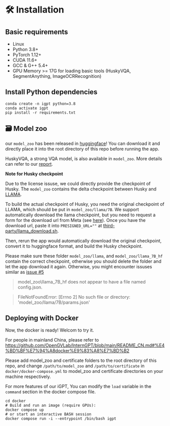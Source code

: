 # 🛠️ Installation

## Basic requirements

- Linux 
- Python 3.8+ 
- PyTorch 1.12+
- CUDA 11.6+ 
- GCC & G++ 5.4+
- GPU Memory >= 17G for loading basic tools (HuskyVQA, SegmentAnything, ImageOCRRecognition)


## Install Python dependencies

```shell
conda create -n igpt python=3.8
conda activate igpt
pip install -r requirements.txt
```


## 🗃 Model zoo

our `model_zoo` has been released in [huggingface](https://huggingface.co/spaces/OpenGVLab/InternGPT/tree/main/model_zoo)! 
You can download it and directly place it into the root directory of this repo before running the app.

HuskyVQA, a strong VQA model, is also available in `model_zoo`. More details can refer to our [report](https://arxiv.org/pdf/2305.05662.pdf).

**Note for Husky checkpoint**

Due to the license issuse, we could directly provide the checkpoint of Husky. The `model_zoo` contains the delta checkpoint between Husky and [LLAMA](https://github.com/facebookresearch/llama). 

To build the actual checkpoint of Husky, you need the original checkpoint of LLAMA, which should be put in `model_zoo/llama/7B`. We support automatically download the llama checkpoint, but you need to request a form for the download url from Meta (see [here]((https://github.com/facebookresearch/llama))). Once you have the download url, paste it into `PRESIGNED_URL=""` at [third-party/llama_download.sh](third-party/llama_download.sh).

Then, rerun the app would automatically download the original checkpoint, convert it to huggingface format, and build the Husky checkpoint. 

Please make sure these folder `model_zoo/llama`, and  `model_zoo/llama_7B_hf` contain the correct checkpoint, otherwise you should delete the folder and let the app download it again.
Otherwise, you might encounter issuses similar as [issue #5](https://github.com/OpenGVLab/InternGPT/issues/5)
> model_zoo\llama_7B_hf does not appear to have a file named config.json. 

> FileNotFoundError: [Errno 2] No such file or directory: 'model_zoo/llama/7B/params.json'

## Deploying with Docker

Now, the docker is ready! Welcom to try it.

For people in mainland China, please refer to https://github.com/OpenGVLab/InternGPT/blob/main/README_CN.md#%E4%BD%BF%E7%94%A8docker%E9%83%A8%E7%BD%B2

Please add model_zoo and certificate folders to the root directory of this repo, and change `/path/to/model_zoo` and `/path/to/certificate` in `docker/docker-compose.yml` to model_zoo and certificate directories on your machine respectively.

For more features of our iGPT, You can modify the `load` variable in the `command` section in the docker compose file.

```shell
cd docker
# Build and run an image (require GPUs):
docker compose up 
# or start an interactive BASH session
docker compose run -i --entrypoint /bin/bash igpt

```
